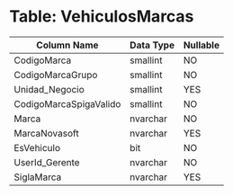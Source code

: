 # Table: VehiculosMarcas

| Column Name | Data Type | Nullable |
|-------------|-----------|----------|
| CodigoMarca | smallint | NO |
| CodigoMarcaGrupo | smallint | NO |
| Unidad_Negocio | smallint | YES |
| CodigoMarcaSpigaValido | smallint | NO |
| Marca | nvarchar | NO |
| MarcaNovasoft | nvarchar | YES |
| EsVehiculo | bit | NO |
| UserId_Gerente | nvarchar | NO |
| SiglaMarca | nvarchar | YES |
